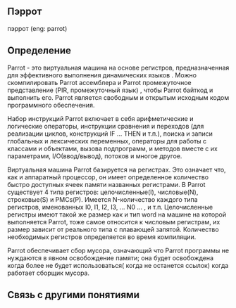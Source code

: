 ## Пэррот
пэррот (eng: parrot) 

## Определение
Parrot - это виртуальная машина на основе регистров, предназначенная для эффективного выполнения динамических языков . 
Можно скомпилировать Parrot ассемблера и Parrot промежуточное представление (PIR, промежуточный язык) , чтобы Parrot байткод и выполнить его. 
Parrot является свободным и открытым исходным кодом программного обеспечения.

Набор инструкций Parrot включает в себя арифметические и логические операторы, инструкции сравнения и переходов (для реализации циклов, конструкций IF ... THEN и т.п.), поиска и записи глобальных и лексических переменных, операторы для работы с классами и объектами, вызова подпрограмм, и методов  вместе с их параметрами, I/O(ввод/вывод), потоков и многое другое.  

Виртуальная машина Parrot базируется на регистрах. Это означает что, как и аппаратный процессор, он имеет определенное количество быстро доступных ячеек памяти названных регистрами. В Parrot существует 4 типа регистров:
целочисленные(I), числовые(N), строковые(S) и PMCs(P).  Имеется N-количество каждого типа регистров, именованных  I0, I1, I2, I3, ... N0 ... , и т.п. Целочисленные регистры имеют такой же размер как и тип word на машине на которой выполняется Parrot, тоже самое относится к числовым регистрам, их размер  зависит от реального типа с плавающей запятой.  Количество необходимых регистров определяется во время компиляции.

Parrot обеспечивает сбор мусора, означающий что Parrot программы не нуждаются в явном освобождение памяти; она будет освобождена когда более не будет использоваться( когда не останется ссылок) когда работает сборщик мусора.

## Cвязь с другими понятиями 

